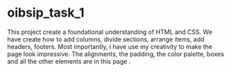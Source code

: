 # oibsip_task_1
This project create a foundational understanding of HTML and CSS. We have create how to add columns, divide sections, arrange items, add headers, footers. Most importantly, i have use my creativity to make the page look impressive. The alignments, the padding, the color palette, boxes and all the other elements are in this page .
